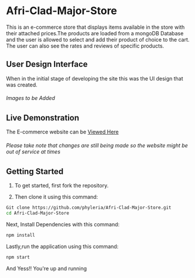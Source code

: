 # Afri-Clad-Major-Store
This is an e-commerce store that displays items available in the store with their attached prices.The products are loaded from a mongoDB Database and the user is allowed to select and add their product of choice to the cart. The user can also see the rates and reviews of specific products.

## User Design Interface
When in the initial stage of developing the site this was the UI design that was created.<br>
                  <h6>Images to be Added</h6>

## Live Demonstration
The E-commerce website can be <a href = "https://phyleria.github.io/"> Viewed Here</a><br>
<h6>Please take note that changes are still being made so the website might be out of service at times</h6>

## Getting Started
1. To get started, first fork the repository.

2. Then clone it using this command:
```bash
Git clone https://github.com/phyleria/Afri-Clad-Major-Store.git
cd Afri-Clad-Major-Store
```

Next, Install Dependencies with this command:
```bash
npm install
```
Lastly,run the application using this command:
```bash
npm start
```
And Yess!! You're up and running



                  
